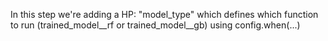 In this step we're adding a HP: "model_type" which defines which function to run (trained_model__rf or trained_model__gb) using config.when(...)